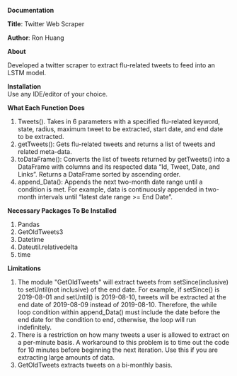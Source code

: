 **Documentation**

**Title**: Twitter Web Scraper 

**Author**: Ron Huang

**About** <br />

Developed a twitter scraper to extract flu-related tweets to feed into an LSTM model.

**Installation** <br/> 
Use any IDE/editor of your choice. 

**What Each Function Does** <br/>
1) Tweets(). Takes in 6 parameters with a specified flu-related keyword, state, radius, maximum tweet to be extracted, start date, and end date to be extracted. <br/>
2) getTweets(): Gets flu-related tweets and returns a list of tweets and related meta-data.<br/>
3) toDataFrame(): Converts the list of tweets returned by getTweets()  into a DataFrame with columns and its respected data “Id, Tweet, Date, and Links”. Returns a DataFrame sorted by ascending order. <br/>
4) append_Data(): Appends the next two-month date range until a condition is met.  For example, data is continuously appended in two-month intervals until “latest date range >= End Date”. <br/>

**Necessary Packages To Be Installed**<br/>
1) Pandas<br/>
2) GetOldTweets3<br/>
3) Datetime<br/>
4) Dateutil.relativedelta <br/>
5) time


**Limitations**<br/>
1) The module "GetOldTweets" will extract tweets from setSince(inclusive) to setUntil(not inclusive) of the end date. For example, if setSince() is 2019-08-01 and setUntil() is 2019-08-10, tweets will be extracted at the end date of 2019-08-09 instead of 2019-08-10. Therefore, the while loop condition within append_Data() must include the date before the end date for the condition to end, otherwise, the loop will run indefinitely. <br/>
2) There is a restriction on how many tweets a user is allowed to extract on a per-minute basis. A workaround to this problem is to time out the code for 10 minutes before beginning the next iteration. Use this if you are extracting large amounts of data. <br/>
3) GetOldTweets extracts tweets on a bi-monthly basis. 



 
